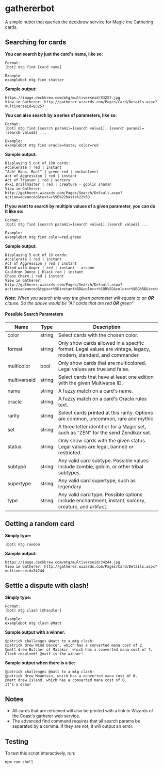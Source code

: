 # gathererbot

A simple hubot that queries the [deckbrew](https://deckbrew.com/api/) service for Magic the Gathering cards.

## Searching for cards

**You can search by just the card's name, like so:**

```
Format:
[bot] mtg find [card name]

Example
examplebot mtg find shatter
```

**Sample output:**

```
https://image.deckbrew.com/mtg/multiverseid/83257.jpg
View in Gatherer: http://gatherer.wizards.com/Pages/Card/Details.aspx?multiverseid=83257
```

**You can also search by a series of parameters, like so:**

```
Format:
[bot] mtg find [search param1]=[search value1]; [search param2]=[search value2] ...

Example:
examplebot mtg find oracle=haste; color=red

```

**Sample output:**

```
Displaying 5 out of 100 cards:
Accelerate | red | instant
"Ach! Hans, Run!" | green red | enchantment
Act of Aggression | red | instant
Act of Treason | red | sorcery
Akki Drillmaster | red | creature - goblin shaman
View in Gatherer: http://gatherer.wizards.com/Pages/Search/Default.aspx?action=advanced&text=+%5B%22haste%22%5D
```

**If you want to search by multiple values of a given parameter, you can do it like so:**

```
Format:
[bot] mtg find [search param1]=[search value1],[search value2] ...

Example:
examplebot mtg find color=red,green
```

**Sample output:**

```
Displaying 5 out of 19 cards:
Accelerate | red | instant
Act of Aggression | red | instant
Blind with Anger | red | instant - arcane
Cauldron Dance | black red | instant
Chaos Charm | red | instant
View in Gatherer: http://gatherer.wizards.com/Pages/Search/Default.aspx?action=advanced&type=+%5Binstant%5D&color=+%5BR%5D&color=+%5BG%5D&text=+%5Bhaste%5D
```

_**Note:** When you search this way the given parameter will equate to an **OR** clause. So the above would be "All cards that are red **OR** green"_

#### Possible Search Parameters

Name |	Type |	Description
---- | ----- | ------------
color      |string| Select cards with the chosen color.
format       |string| Only show cards allowed in a specific format. Legal values are vintage, legacy, modern, standard, and commander
multicolor   |bool| Only show cards that are multicolored. Legal values are true and false.
multiverseid |string| Select cards that have at least one edition with the given Multiverse ID.
name       |string| A fuzzy match on a card's name.
oracle       |string| A fuzzy match on a card's Oracle rules text.
rarity       |string| Select cards printed at this rarity. Options are common, uncommon, rare and mythic.
set          |string| A three letter identifier for a Magic set, such as "ZEN" for the send Zendikar set.
status       |string| Only show cards with the given status. Legal values are legal, banned or restricted.
subtype      |string| Any valid card subtype. Possible values include zombie, goblin, or other tribal subtypes.
supertype  |string| Any valid card supertype, such as legendary.
type	     |string|	Any valid card type. Possible options include enchantment, instant, sorcery, creature, and artifact.

## Getting a random card

**Simply type:**

```
[bot] mtg random
```

**Sample output:**

```
https://image.deckbrew.com/mtg/multiverseid/34244.jpg
View in Gatherer: http://gatherer.wizards.com/Pages/Card/Details.aspx?multiverseid=34244
```

## Settle a dispute with clash!

**Simply type:**

```
Format:
[bot] mtg clash [@handler]

Example:
examplebot mtg clash @Matt
```

**Sample output with a winner:**

```
@patrick challenges @matt to a mtg clash!
@patrick drew Wind Dancer, which has a converted mana cost of 2.
@matt drew Butcher of Malakir, which has a converted mana cost of 7.
Clash resolved! @matt is the winner!
```

**Sample output when there is a tie:**

```
@patrick challenges @matt to a mtg clash!
@patrick drew Mountain, which has a converted mana cost of 0.
@matt drew Island, which has a converted mana cost of 0.
It's a draw!
```

## Notes

* All cards that are retrieved will also be printed with a link to Wizards of the Coast's gatherer web service.
* The advanced find command requires that all search params be separated by a comma. If they are not, it will output an error.

## Testing

To test this script interactively, run:

```
npm run shell
```
